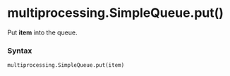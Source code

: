 # multiprocessing.SimpleQueue.put()

Put **item** into the queue.

### Syntax

```python
multiprocessing.SimpleQueue.put(item)
```